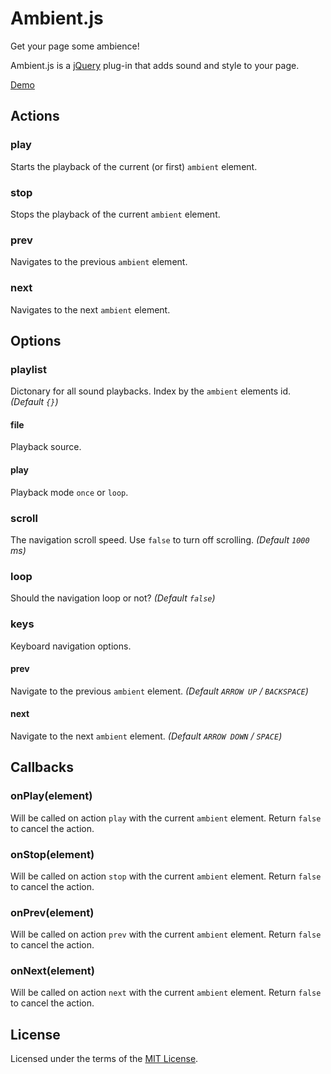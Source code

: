 Ambient.js
==========
Get your page some ambience!

Ambient.js is a [jQuery](https://jquery.com/) plug-in that adds sound and
style to your page.

[Demo](https://cdn.rawgit.com/cuhsat/ambient.js/master/demo/index.html)

Actions
-------
### play
Starts the playback of the current (or first) `ambient` element.

### stop
Stops the playback of the current `ambient` element.

### prev
Navigates to the previous `ambient` element.

### next
Navigates to the next `ambient` element.

Options
-------
### playlist
Dictonary for all sound playbacks. Index by the `ambient` elements id.
*(Default `{}`)*

#### file
Playback source.

#### play
Playback mode `once` or `loop`.

### scroll
The navigation scroll speed. Use `false` to turn off scrolling.
*(Default `1000` ms)*

### loop
Should the navigation loop or not?
*(Default `false`)*

### keys
Keyboard navigation options.

#### prev
Navigate to the previous `ambient` element.
*(Default `ARROW UP` / `BACKSPACE`)*

#### next
Navigate to the next `ambient` element.
*(Default `ARROW DOWN` / `SPACE`)*

Callbacks
---------
### onPlay(element)
Will be called on action `play` with the current `ambient` element. Return 
`false` to cancel the action.

### onStop(element)
Will be called on action `stop` with the current `ambient` element. Return 
`false` to cancel the action.

### onPrev(element)
Will be called on action `prev` with the current `ambient` element. Return 
`false` to cancel the action.

### onNext(element)
Will be called on action `next` with the current `ambient` element. Return 
`false` to cancel the action.

License
-------
Licensed under the terms of the [MIT License](LICENSE).